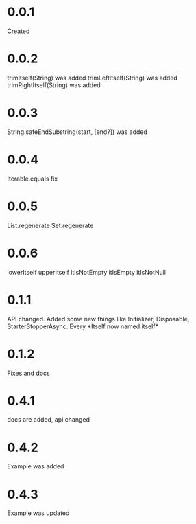 # 0.0.1
Created

# 0.0.2
trimItself(String) was added
trimLeftItself(String) was added
trimRightItself(String) was added

# 0.0.3
String.safeEndSubstring(start, [end?]) was added

# 0.0.4
Iterable.equals fix

# 0.0.5
List.regenerate
Set.regenerate

# 0.0.6
lowerItself
upperItself
itIsNotEmpty
itIsEmpty
itIsNotNull

# 0.1.1
API changed.
Added some new things like Initializer, Disposable, StarterStopperAsync.
Every \*Itself now named itself\* 

# 0.1.2
Fixes and docs

# 0.4.1
docs are added, api changed

# 0.4.2
Example was added

# 0.4.3
Example was updated